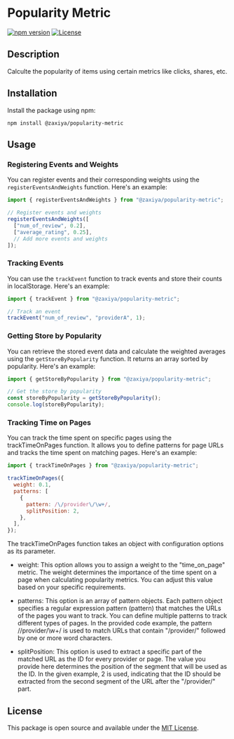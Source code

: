 # Popularity Metric

[![npm version](https://img.shields.io/npm/v/@zaxiya/popularity-metric.svg)](https://www.npmjs.com/package/@zaxiya/popularity-metric)
[![License](https://img.shields.io/badge/license-MIT-blue.svg)](https://opensource.org/licenses/MIT)

## Description

Calculte the popularity of items using certain metrics like clicks, shares, etc.

## Installation

Install the package using npm:

```
npm install @zaxiya/popularity-metric
```

## Usage

### Registering Events and Weights

You can register events and their corresponding weights using the `registerEventsAndWeights` function. Here's an example:

```javascript
import { registerEventsAndWeights } from "@zaxiya/popularity-metric";

// Register events and weights
registerEventsAndWeights([
  ["num_of_review", 0.2],
  ["average_rating", 0.25],
  // Add more events and weights
]);
```

### Tracking Events

You can use the `trackEvent` function to track events and store their counts in localStorage. Here's an example:

```javascript
import { trackEvent } from "@zaxiya/popularity-metric";

// Track an event
trackEvent("num_of_review", "providerA", 1);
```

### Getting Store by Popularity

You can retrieve the stored event data and calculate the weighted averages using the `getStoreByPopularity` function. It returns an array sorted by popularity. Here's an example:

```javascript
import { getStoreByPopularity } from "@zaxiya/popularity-metric";

// Get the store by popularity
const storeByPopularity = getStoreByPopularity();
console.log(storeByPopularity);
```

### Tracking Time on Pages

You can track the time spent on specific pages using the trackTimeOnPages function. It allows you to define patterns for page URLs and tracks the time spent on matching pages. Here's an example:

```javascript
import { trackTimeOnPages } from "@zaxiya/popularity-metric";

trackTimeOnPages({
  weight: 0.1,
  patterns: [
    {
      pattern: /\/provider\/\w+/,
      splitPosition: 2,
    },
  ],
});
```

The trackTimeOnPages function takes an object with configuration options as its parameter.

- weight: This option allows you to assign a weight to the "time_on_page" metric. The weight determines the importance of the time spent on a page when calculating popularity metrics. You can adjust this value based on your specific requirements.

- patterns: This option is an array of pattern objects. Each pattern object specifies a regular expression pattern (pattern) that matches the URLs of the pages you want to track. You can define multiple patterns to track different types of pages. In the provided code example, the pattern /\/provider\/\w+/ is used to match URLs that contain "/provider/" followed by one or more word characters.

- splitPosition: This option is used to extract a specific part of the matched URL as the ID for every provider or page. The value you provide here determines the position of the segment that will be used as the ID. In the given example, 2 is used, indicating that the ID should be extracted from the second segment of the URL after the "/provider/" part.

## License

This package is open source and available under the [MIT License](https://opensource.org/licenses/MIT).
